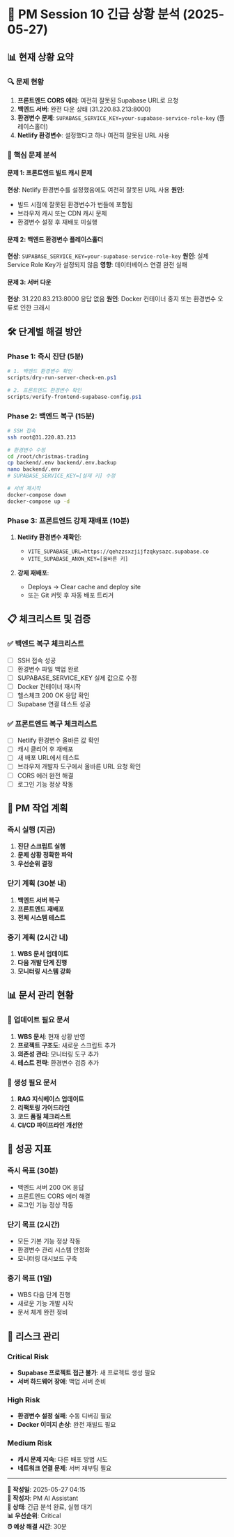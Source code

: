 # 🚨 PM Session 10 긴급 상황 분석 (2025-05-27)

## 📊 **현재 상황 요약**

### 🔍 **문제 현황**
1. **프론트엔드 CORS 에러**: 여전히 잘못된 Supabase URL로 요청
2. **백엔드 서버**: 완전 다운 상태 (31.220.83.213:8000)
3. **환경변수 문제**: `SUPABASE_SERVICE_KEY=your-supabase-service-role-key` (플레이스홀더)
4. **Netlify 환경변수**: 설정했다고 하나 여전히 잘못된 URL 사용

### 🎯 **핵심 문제 분석**

#### 문제 1: 프론트엔드 빌드 캐시 문제
**현상**: Netlify 환경변수를 설정했음에도 여전히 잘못된 URL 사용
**원인**: 
- 빌드 시점에 잘못된 환경변수가 번들에 포함됨
- 브라우저 캐시 또는 CDN 캐시 문제
- 환경변수 설정 후 재배포 미실행

#### 문제 2: 백엔드 환경변수 플레이스홀더
**현상**: `SUPABASE_SERVICE_KEY=your-supabase-service-role-key`
**원인**: 실제 Service Role Key가 설정되지 않음
**영향**: 데이터베이스 연결 완전 실패

#### 문제 3: 서버 다운
**현상**: 31.220.83.213:8000 응답 없음
**원인**: Docker 컨테이너 중지 또는 환경변수 오류로 인한 크래시

## 🛠️ **단계별 해결 방안**

### Phase 1: 즉시 진단 (5분)
```powershell
# 1. 백엔드 환경변수 확인
scripts/dry-run-server-check-en.ps1

# 2. 프론트엔드 환경변수 확인
scripts/verify-frontend-supabase-config.ps1
```

### Phase 2: 백엔드 복구 (15분)
```bash
# SSH 접속
ssh root@31.220.83.213

# 환경변수 수정
cd /root/christmas-trading
cp backend/.env backend/.env.backup
nano backend/.env
# SUPABASE_SERVICE_KEY=[실제 키] 수정

# 서버 재시작
docker-compose down
docker-compose up -d
```

### Phase 3: 프론트엔드 강제 재배포 (10분)
1. **Netlify 환경변수 재확인**:
   - `VITE_SUPABASE_URL=https://qehzzsxzjijfzqkysazc.supabase.co`
   - `VITE_SUPABASE_ANON_KEY=[올바른 키]`

2. **강제 재배포**:
   - Deploys → Clear cache and deploy site
   - 또는 Git 커밋 후 자동 배포 트리거

## 📋 **체크리스트 및 검증**

### ✅ **백엔드 복구 체크리스트**
- [ ] SSH 접속 성공
- [ ] 환경변수 파일 백업 완료
- [ ] SUPABASE_SERVICE_KEY 실제 값으로 수정
- [ ] Docker 컨테이너 재시작
- [ ] 헬스체크 200 OK 응답 확인
- [ ] Supabase 연결 테스트 성공

### ✅ **프론트엔드 복구 체크리스트**
- [ ] Netlify 환경변수 올바른 값 확인
- [ ] 캐시 클리어 후 재배포
- [ ] 새 배포 URL에서 테스트
- [ ] 브라우저 개발자 도구에서 올바른 URL 요청 확인
- [ ] CORS 에러 완전 해결
- [ ] 로그인 기능 정상 작동

## 🔧 **PM 작업 계획**

### 즉시 실행 (지금)
1. **진단 스크립트 실행**
2. **문제 상황 정확한 파악**
3. **우선순위 결정**

### 단기 계획 (30분 내)
1. **백엔드 서버 복구**
2. **프론트엔드 재배포**
3. **전체 시스템 테스트**

### 중기 계획 (2시간 내)
1. **WBS 문서 업데이트**
2. **다음 개발 단계 진행**
3. **모니터링 시스템 강화**

## 📊 **문서 관리 현황**

### 🔄 **업데이트 필요 문서**
1. **WBS 문서**: 현재 상황 반영
2. **프로젝트 구조도**: 새로운 스크립트 추가
3. **의존성 관리**: 모니터링 도구 추가
4. **테스트 전략**: 환경변수 검증 추가

### 📝 **생성 필요 문서**
1. **RAG 지식베이스 업데이트**
2. **리팩토링 가이드라인**
3. **코드 품질 체크리스트**
4. **CI/CD 파이프라인 개선안**

## 🎯 **성공 지표**

### 즉시 목표 (30분)
- 백엔드 서버 200 OK 응답
- 프론트엔드 CORS 에러 해결
- 로그인 기능 정상 작동

### 단기 목표 (2시간)
- 모든 기본 기능 정상 작동
- 환경변수 관리 시스템 안정화
- 모니터링 대시보드 구축

### 중기 목표 (1일)
- WBS 다음 단계 진행
- 새로운 기능 개발 시작
- 문서 체계 완전 정비

## 🚨 **리스크 관리**

### Critical Risk
- **Supabase 프로젝트 접근 불가**: 새 프로젝트 생성 필요
- **서버 하드웨어 장애**: 백업 서버 준비

### High Risk  
- **환경변수 설정 실패**: 수동 디버깅 필요
- **Docker 이미지 손상**: 완전 재빌드 필요

### Medium Risk
- **캐시 문제 지속**: 다른 배포 방법 시도
- **네트워크 연결 문제**: 서버 재부팅 필요

---
**📅 작성일**: 2025-05-27 04:15  
**👤 작성자**: PM AI Assistant  
**🔄 상태**: 긴급 분석 완료, 실행 대기  
**📊 우선순위**: Critical  
**⏰ 예상 해결 시간**: 30분 